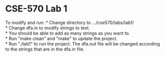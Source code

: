# CSE-570 Lab 1

To modify and run:
    *    Change directory to .../cse570/labs/lab1/  
    * Change dfa.in to modify strings to test.  
    * You should be able to add as many strings as you want to.  
    * Run "make clean" and "make" to update the project.  
    * Run "./lab1" to run the project. The dfa.out file will be changed according to the strings that are in the dfa.in file.  
